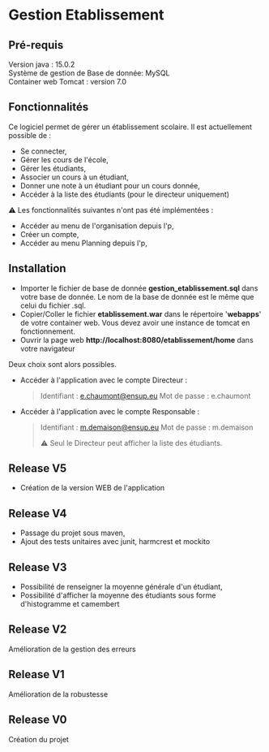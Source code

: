 # Gestion Etablissement


## Pré-requis
Version java : 15.0.2 <br>
Système de gestion de Base de donnée: MySQL <br>
Container web Tomcat : version 7.0

## Fonctionnalités

Ce logiciel permet de gérer un établissement scolaire. Il est actuellement possible de :

* Se connecter,
* Gérer les cours de l'école,
* Gérer les étudiants,
* Associer un cours à un étudiant,
* Donner une note à un étudiant pour un cours donnée,
* Accéder à la liste des étudiants (pour le directeur uniquement)

:warning: Les fonctionnalités suivantes n'ont pas été implémentées :
* Accéder au menu de l'organisation depuis l'p,
* Créer un compte,
* Accéder au menu Planning depuis l'p,

## Installation

* Importer le fichier de base de donnée **gestion_etablissement.sql** dans votre base de donnée.  Le nom de la base de donnée est le même que celui du fichier .sql.
* Copier/Coller le fichier **etablissement.war** dans le répertoire '**webapps**' de votre container web. Vous devez avoir une instance de tomcat en fonctionnement.
* Ouvrir la page web **http://localhost:8080/etablissement/home** dans votre navigateur

Deux choix sont alors possibles.

* Accéder à l'application avec le compte Directeur :

  > Identifiant : e.chaumont@ensup.eu
  >  Mot de passe : e.chaumont

* Accéder à l'application avec le compte Responsable :

  > Identifiant : m.demaison@ensup.eu
  > Mot de passe : m.demaison
  >
  > :warning: Seul le Directeur peut afficher la liste des étudiants.​

## Release V5 

* Création de la version WEB de l'application

## Release V4

* Passage du projet sous maven,
* Ajout des tests unitaires avec junit, harmcrest et mockito

## Release V3

* Possibilité de renseigner la moyenne générale d'un étudiant,
* Possibilité d'afficher la moyenne des étudiants sous forme d'histogramme et camembert

## Release V2

Amélioration de la gestion des erreurs

## Release V1

Amélioration de la robustesse

## Release V0

Création du projet
